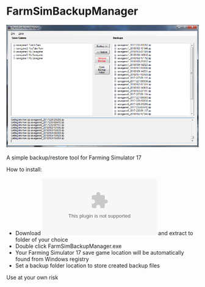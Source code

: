# FarmSimBackupManager

![screenshot](https://github.com/wriley/FarmSimBackupManager/blob/master/screenshot.png)

A simple backup/restore tool for Farming Simulator 17

How to install:
* Download ![FarmSimBackupManager.zip](https://github.com/wriley/FarmSimBackupManager/blob/master/download/FarmSimBackupManager.zip) and extract to folder of your choice
* Double click FarmSimBackupManager.exe
* Your Farming Simulator 17 save game location will be automatically found from Windows registry
* Set a backup folder location to store created backup files

Use at your own risk
